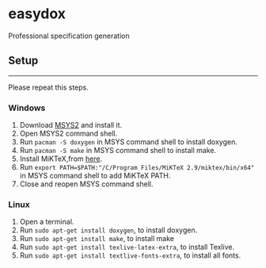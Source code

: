 # easydox
Professional specification generation

## Setup
***

Please repeat this steps.

### Windows

1. Download [MSYS2](https://github.com/msys2/msys2-installer/releases/download/2020-06-02/msys2-x86_64-20200602.exe) and install it.
2. Open MSYS2 command shell.
3. Run `pacman -S doxygen` in MSYS command shell to install doxygen.
4. Run `pacman -S make` in MSYS command shell to install make.
5. Install MiKTeX,from [here](https://miktex.org/download/ctan/systems/win32/miktex/setup/windows-x64/basic-miktex-2.9.7442-x64.exe).
6. Run `export PATH=$PATH:"/C/Program Files/MiKTeX 2.9/miktex/bin/x64"` in MSYS command shell to add MiKTeX PATH.
7. Close and reopen MSYS command shell.
   

### Linux
1. Open a terminal.
2. Run `sudo apt-get install doxygen`, to install doxygen.
3. Run `sudo apt-get install make`, to install make
4. Run `sudo apt-get install texlive-latex-extra`, to install Texlive.
5. Run `sudo apt-get install textlive-fonts-extra`, to install all fonts.



